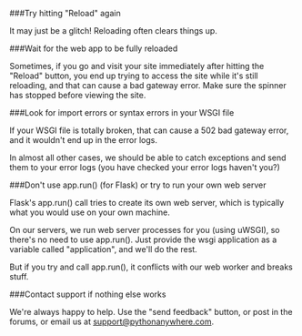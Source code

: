
<!--
.. title: I'm getting a "502 Bad Gateway / Backend" error. What to do next?
.. slug: 502BadGateway
.. date: 2015-05-13 14:35:28 UTC+01:00
.. tags:
.. category:
.. link:
.. description:
.. type: text
-->




###Try hitting "Reload" again


It may just be a glitch! Reloading often clears things up. 


###Wait for the web app to be fully reloaded


Sometimes, if you go and visit your site immediately after hitting the "Reload" button, you end up trying to access the site while it's still reloading, and that can cause a bad gateway error. Make sure the spinner has stopped before viewing the site. 


###Look for import errors or syntax errors in your WSGI file


If your WSGI file is totally broken, that can cause a 502 bad gateway error, and it wouldn't end up in the error logs. 

In almost all other cases, we should be able to catch exceptions and send them to your error logs (you have checked your error logs haven't you?) 


###Don't use app.run() (for Flask) or try to run your own web server


Flask's app.run() call tries to create its own web server, which is typically what you would use on your own machine. 

On our servers, we run web server processes for you (using uWSGI), so there's no need to use app.run(). Just provide the wsgi application as a variable called "application", and we'll do the rest. 

But if you try and call app.run(), it conflicts with our web worker and breaks stuff. 


###Contact support if nothing else works


We're always happy to help. Use the "send feedback" button, or post in the forums, or email us at [support@pythonanywhere.com](mailto:support@pythonanywhere.com). 
